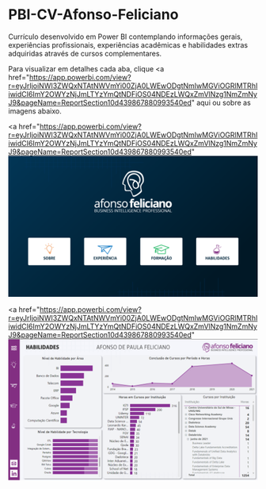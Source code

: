 # PBI-CV-Afonso-Feliciano


Currículo desenvolvido em Power BI contemplando informações gerais, experiências profissionais, experiências acadêmicas e habilidades extras adquiridas através de cursos complementares. 

Para visualizar em detalhes cada aba, clique <a href="https://app.powerbi.com/view?r=eyJrIjoiNWI3ZWQxNTAtNWVmYi00ZjA0LWEwODgtNmIwMGViOGRlMTRhIiwidCI6ImY2OWYzNjJmLTYzYmQtNDFiOS04NDEzLWQxZmVlNzg1NmZmNyJ9&pageName=ReportSection10d439867880993540ed" aqui </a> ou sobre as imagens abaixo. 

<a href="https://app.powerbi.com/view?r=eyJrIjoiNWI3ZWQxNTAtNWVmYi00ZjA0LWEwODgtNmIwMGViOGRlMTRhIiwidCI6ImY2OWYzNjJmLTYzYmQtNDFiOS04NDEzLWQxZmVlNzg1NmZmNyJ9&pageName=ReportSection10d439867880993540ed"
![Screenshot](imgs\Screenshot_1.png)
</a>

<a href="https://app.powerbi.com/view?r=eyJrIjoiNWI3ZWQxNTAtNWVmYi00ZjA0LWEwODgtNmIwMGViOGRlMTRhIiwidCI6ImY2OWYzNjJmLTYzYmQtNDFiOS04NDEzLWQxZmVlNzg1NmZmNyJ9&pageName=ReportSection10d439867880993540ed"
![Screenshot](imgs\Screenshot_2.png)
</a>


